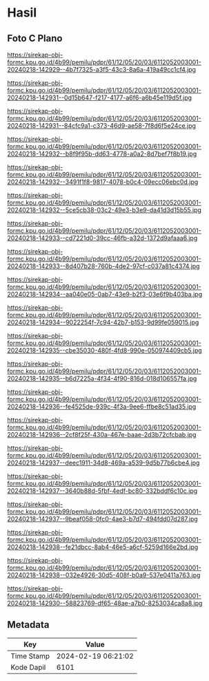 # Hasil

## Foto C Plano

https://sirekap-obj-formc.kpu.go.id/4b99/pemilu/pdpr/61/12/05/20/03/6112052003001-20240218-142929--4b7f7325-a3f5-43c3-8a6a-419a49cc1cf4.jpg

https://sirekap-obj-formc.kpu.go.id/4b99/pemilu/pdpr/61/12/05/20/03/6112052003001-20240218-142931--0d15b647-f217-4177-a6f6-a6b45e119d5f.jpg

https://sirekap-obj-formc.kpu.go.id/4b99/pemilu/pdpr/61/12/05/20/03/6112052003001-20240218-142931--84cfc9a1-c373-46d9-ae58-7f8d6f5e24ce.jpg

https://sirekap-obj-formc.kpu.go.id/4b99/pemilu/pdpr/61/12/05/20/03/6112052003001-20240218-142932--b8f9f95b-dd63-4778-a0a2-8d7bef7f8b19.jpg

https://sirekap-obj-formc.kpu.go.id/4b99/pemilu/pdpr/61/12/05/20/03/6112052003001-20240218-142932--3491f1f8-9817-4078-b0c4-09ecc06ebc0d.jpg

https://sirekap-obj-formc.kpu.go.id/4b99/pemilu/pdpr/61/12/05/20/03/6112052003001-20240218-142932--5ce5cb38-03c2-49e3-b3e9-da41d3d15b55.jpg

https://sirekap-obj-formc.kpu.go.id/4b99/pemilu/pdpr/61/12/05/20/03/6112052003001-20240218-142933--cd7221d0-39cc-46fb-a32d-1372d9afaaa6.jpg

https://sirekap-obj-formc.kpu.go.id/4b99/pemilu/pdpr/61/12/05/20/03/6112052003001-20240218-142933--8d407b28-760b-4de2-97cf-c037a81c4374.jpg

https://sirekap-obj-formc.kpu.go.id/4b99/pemilu/pdpr/61/12/05/20/03/6112052003001-20240218-142934--aa040e05-0ab7-43e9-b2f3-03e6f9b403ba.jpg

https://sirekap-obj-formc.kpu.go.id/4b99/pemilu/pdpr/61/12/05/20/03/6112052003001-20240218-142934--9022254f-7c94-42b7-b153-9d99fe059015.jpg

https://sirekap-obj-formc.kpu.go.id/4b99/pemilu/pdpr/61/12/05/20/03/6112052003001-20240218-142935--cbe35030-480f-4fd8-990e-050974409cb5.jpg

https://sirekap-obj-formc.kpu.go.id/4b99/pemilu/pdpr/61/12/05/20/03/6112052003001-20240218-142935--b6d7225a-4f34-4f90-816d-018d106557fa.jpg

https://sirekap-obj-formc.kpu.go.id/4b99/pemilu/pdpr/61/12/05/20/03/6112052003001-20240218-142936--fe4525de-939c-4f3a-9ee6-ffbe8c51ad35.jpg

https://sirekap-obj-formc.kpu.go.id/4b99/pemilu/pdpr/61/12/05/20/03/6112052003001-20240218-142936--2cf8f25f-430a-467e-baae-2d3b72cfcbab.jpg

https://sirekap-obj-formc.kpu.go.id/4b99/pemilu/pdpr/61/12/05/20/03/6112052003001-20240218-142937--deec1911-34d8-469a-a539-9d5b77b6cbe4.jpg

https://sirekap-obj-formc.kpu.go.id/4b99/pemilu/pdpr/61/12/05/20/03/6112052003001-20240218-142937--3640b88d-5fbf-4edf-bc80-332bddf6c10c.jpg

https://sirekap-obj-formc.kpu.go.id/4b99/pemilu/pdpr/61/12/05/20/03/6112052003001-20240218-142937--9beaf058-0fc0-4ae3-b7d7-494fdd07d287.jpg

https://sirekap-obj-formc.kpu.go.id/4b99/pemilu/pdpr/61/12/05/20/03/6112052003001-20240218-142938--fe21dbcc-8ab4-46e5-a6cf-5259d166e2bd.jpg

https://sirekap-obj-formc.kpu.go.id/4b99/pemilu/pdpr/61/12/05/20/03/6112052003001-20240218-142938--032e4926-30d5-408f-b0a9-537e0411a763.jpg

https://sirekap-obj-formc.kpu.go.id/4b99/pemilu/pdpr/61/12/05/20/03/6112052003001-20240218-142930--58823769-df65-48ae-a7b0-8253034ca8a8.jpg


## Metadata

| Key        | Value               |
| ---------- | ------------------- |
| Time Stamp | 2024-02-19 06:21:02 |
| Kode Dapil | 6101                |



